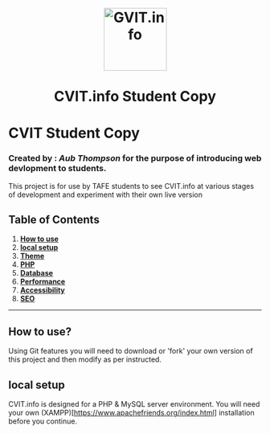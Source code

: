<h1 align="center">
<br>
  <img src="https://cvit.info/p/images/logo_contact.png" alt="GVIT.info" width="125">
  <br>
    <br>
  CVIT.info Student Copy 
  <br>
</h1>

# CVIT Student Copy
### Created by : _Aub Thompson_ for the purpose of introducing web devlopment to students.  
This project is for use by TAFE students to see CVIT.info at various stages of development and experiment with their own live version

## Table of Contents

1. **[How to use](#how)**
2. **[local setup](#local)**
3. **[Theme](#theme)**
4. **[PHP](#PHP)**
5. **[Database](#dbase)**
6. **[Performance](#performance)**
7. **[Accessibility](#accessibility)**
8. **[SEO](#seo)**

---

## How to use?
Using Git features you will need to download or 'fork' your own version of this project and then modify as per instructed.    

## local setup
CVIT.info is designed for a PHP & MySQL server environment. You will need your own (XAMPP)[https://www.apachefriends.org/index.html] installation before you continue. 
